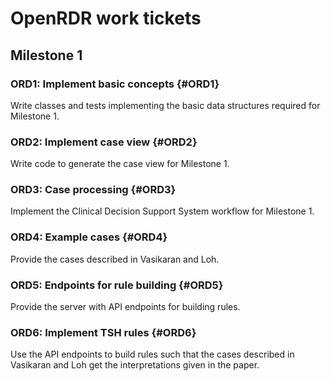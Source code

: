 # OpenRDR work tickets
## Milestone 1
### ORD1: Implement basic concepts {#ORD1}
Write classes and tests implementing the basic data structures required for Milestone 1.

### ORD2: Implement case view {#ORD2}
Write code to generate the case view for Milestone 1.

### ORD3: Case processing {#ORD3}
Implement the Clinical Decision Support System workflow for Milestone 1.

### ORD4: Example cases {#ORD4}
Provide the cases described in Vasikaran and Loh.

### ORD5: Endpoints for rule building {#ORD5}
Provide the server with API endpoints for building rules.

### ORD6: Implement TSH rules {#ORD6}
Use the API endpoints to build rules such that the cases described in Vasikaran and Loh
get the interpretations given in the paper.

